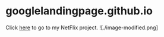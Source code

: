 # googlelandingpage.github.io
Click [here](https://resetyourbrain19.github.io/googlelandingpage.github.io/) to go to my NetFlix project. 
![./image-modified.png]
